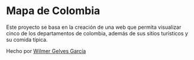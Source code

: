 # Mapa de Colombia
Este proyecto se basa en la creación de una web que permita visualizar cinco de los departamentos de colombia, además de sus sitios turísticos y su comida típica. 

Hecho por [Wilmer Gelves García](wilgelgar98@gmail.com)
